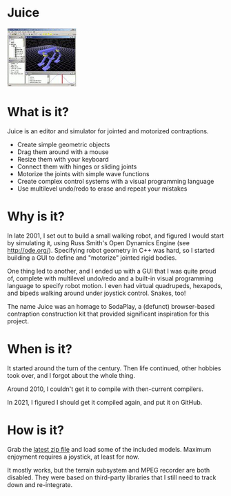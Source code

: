 # Juice

![Terrible Screenshot](https://github.com/natewaddoups/juice/raw/main/media/TinyGrainyScreenshot.jpg)

# What is it?

Juice is an editor and simulator for jointed and motorized contraptions.

* Create simple geometric objects
* Drag them around with a mouse
* Resize them with your keyboard
* Connect them with hinges or sliding joints
* Motorize the joints with simple wave functions
* Create complex control systems with a visual programming language
* Use multilevel undo/redo to erase and repeat your mistakes

# Why is it?

In late 2001, I set out to build a small walking robot, and figured I would start
by simulating it, using Russ Smith's Open Dynamics Engine (see http://ode.org/). 
Specifying robot geometry in C++ was hard, so I started building a GUI to
define and "motorize" jointed rigid bodies.

One thing led to another, and I ended up with a GUI that I was quite proud of, complete
with multilevel undo/redo and a built-in visual programming language to specify robot 
motion. I even had virtual quadrupeds, hexapods, and bipeds walking around under joystick control.  Snakes, too!

The name Juice was an homage to SodaPlay, a (defunct) browser-based contraption construction kit that provided significant inspiration for this project.

# When is it?

It started around the turn of the century. Then life continued, other hobbies took over, and I forgot about the whole thing. 

Around 2010, I couldn't get it to compile with then-current compilers.

In 2021, I figured I should get it compiled again, and put it on GitHub. 

# How is it?

Grab the [latest zip file](https://github.com/natewaddoups/juice/releases/latest) and load some of the included models. Maximum enjoyment requires a joystick, at least for now.

It mostly works, but the terrain subsystem and MPEG recorder are both disabled. They were based on third-party libraries that I still need to track down and re-integrate.
